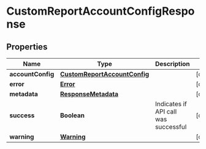 
# CustomReportAccountConfigResponse

## Properties
Name | Type | Description | Notes
------------ | ------------- | ------------- | -------------
**accountConfig** | [**CustomReportAccountConfig**](CustomReportAccountConfig.md) |  |  [optional]
**error** | [**Error**](Error.md) |  |  [optional]
**metadata** | [**ResponseMetadata**](ResponseMetadata.md) |  |  [optional]
**success** | **Boolean** | Indicates if API call was successful |  [optional]
**warning** | [**Warning**](Warning.md) |  |  [optional]



